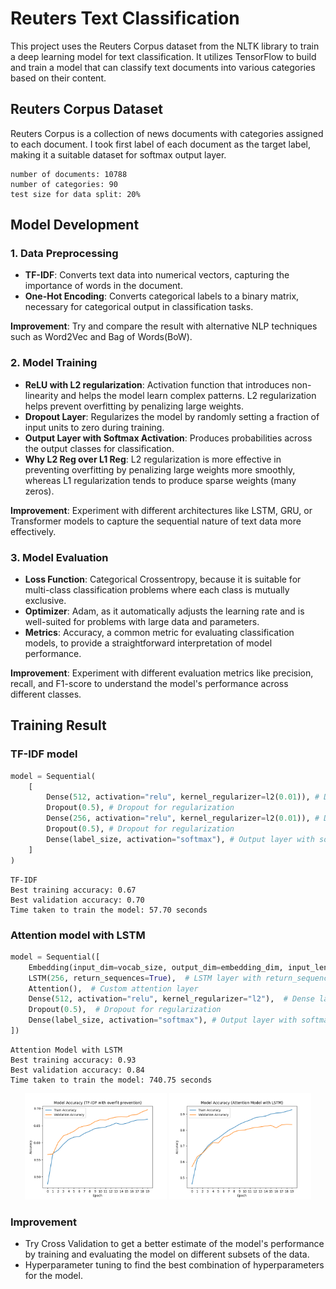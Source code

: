 
# Reuters Text Classification

This project uses the Reuters Corpus dataset from the NLTK library to train a deep learning model for text classification. It utilizes TensorFlow to build and train a model that can classify text documents into various categories based on their content. 

## Reuters Corpus Dataset
Reuters Corpus is a collection of news documents with categories assigned to each document.
I took first label of each document as the target label, making it a suitable dataset for softmax output layer.

```
number of documents: 10788
number of categories: 90
test size for data split: 20%
```

## Model Development

### 1. Data Preprocessing

- **TF-IDF**: Converts text data into numerical vectors, capturing the importance of words in the document.
- **One-Hot Encoding**: Converts categorical labels to a binary matrix, necessary for categorical output in classification tasks.


**Improvement**: Try and compare the result with alternative NLP techniques such as Word2Vec and Bag of Words(BoW).

### 2. Model Training

- **ReLU with L2 regularization**: Activation function that introduces non-linearity and helps the model learn complex patterns. L2 regularization helps prevent overfitting by penalizing large weights.
- **Dropout Layer**: Regularizes the model by randomly setting a fraction of input units to zero during training.
- **Output Layer with Softmax Activation**: Produces probabilities across the output classes for classification.
- **Why L2 Reg over L1 Reg**: L2 regularization is more effective in preventing overfitting by penalizing large weights more smoothly, whereas L1 regularization tends to produce sparse weights (many zeros).

**Improvement**: Experiment with different architectures like LSTM, GRU, or Transformer models to capture the sequential nature of text data more effectively.


### 3. Model Evaluation

- **Loss Function**: Categorical Crossentropy, because it is suitable for multi-class classification problems where each class is mutually exclusive.
- **Optimizer**: Adam, as it automatically adjusts the learning rate and is well-suited for problems with large data and parameters.
- **Metrics**: Accuracy, a common metric for evaluating classification models, to provide a straightforward interpretation of model performance.

**Improvement**: Experiment with different evaluation metrics like precision, recall, and F1-score to understand the model's performance across different classes.

## Training Result

### TF-IDF model

```python
model = Sequential(
    [
        Dense(512, activation="relu", kernel_regularizer=l2(0.01)), # Dense layer with L2 regularization
        Dropout(0.5), # Dropout for regularization
        Dense(256, activation="relu", kernel_regularizer=l2(0.01)), # Dense layer with L2 regularization
        Dropout(0.5), # Dropout for regularization
        Dense(label_size, activation="softmax"), # Output layer with softmax activation
    ]
)
```

```
TF-IDF
Best training accuracy: 0.67
Best validation accuracy: 0.70
Time taken to train the model: 57.70 seconds
```

### Attention model with LSTM


```python
model = Sequential([
    Embedding(input_dim=vocab_size, output_dim=embedding_dim, input_length=input_length),
    LSTM(256, return_sequences=True),  # LSTM layer with return_sequences=True for attention
    Attention(),  # Custom attention layer
    Dense(512, activation="relu", kernel_regularizer="l2"),  # Dense layer with L2 regularization
    Dropout(0.5),  # Dropout for regularization
    Dense(label_size, activation="softmax"), # Output layer with softmax activation
])
```

```
Attention Model with LSTM
Best training accuracy: 0.93
Best validation accuracy: 0.84
Time taken to train the model: 740.75 seconds
```

<p align="center">
  <img src="https://raw.githubusercontent.com/kwonzweig/Milticlass-Text-Classification-Softmax/master/TF-IDF%20with%20overfit%20prevention_accuracy_plot.png" alt="Description of first image" width="45%"/>
  <img src="https://raw.githubusercontent.com/kwonzweig/Milticlass-Text-Classification-Softmax/master/Attention%20Model%20with%20LSTM_accuracy_plot.png" alt="Description of second image" width="45%"/>
</p>


### Improvement
- Try Cross Validation to get a better estimate of the model's performance by training and evaluating the model on different subsets of the data.
- Hyperparameter tuning to find the best combination of hyperparameters for the model.